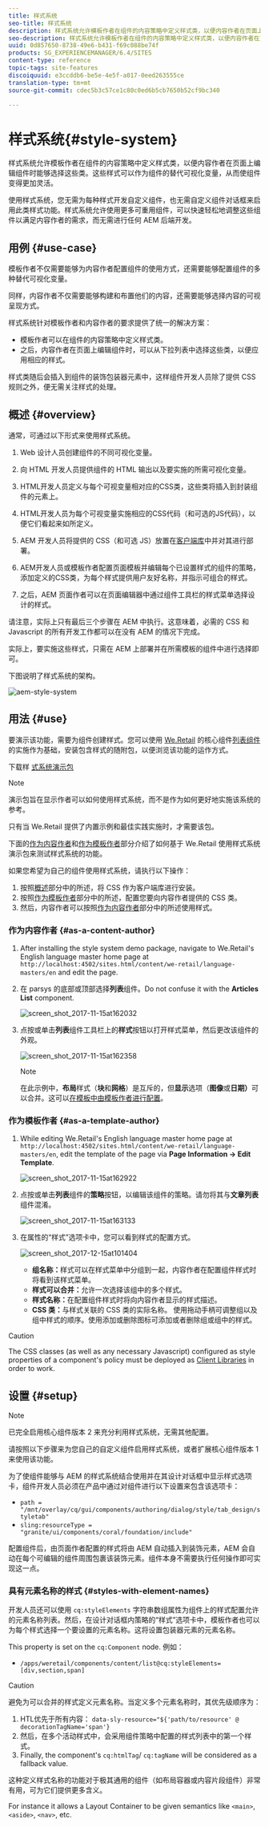 ```yaml
---
title: 样式系统
seo-title: 样式系统
description: 样式系统允许模板作者在组件的内容策略中定义样式类，以便内容作者在页面上编辑组件时能够选择这些类。这些样式可以作为组件的替代可视化变量，从而使组件变得更加灵活。
seo-description: 样式系统允许模板作者在组件的内容策略中定义样式类，以便内容作者在页面上编辑组件时能够选择这些类。这些样式可以作为组件的替代可视化变量，从而使组件变得更加灵活。
uuid: 0d857650-8738-49e6-b431-f69c088be74f
products: SG_EXPERIENCEMANAGER/6.4/SITES
content-type: reference
topic-tags: site-features
discoiquuid: e3ccddb6-be5e-4e5f-a017-0eed263555ce
translation-type: tm+mt
source-git-commit: cdec5b3c57ce1c80c0ed6b5cb7650b52cf9bc340

---
```



# 样式系统{#style-system}

样式系统允许模板作者在组件的内容策略中定义样式类，以便内容作者在页面上编辑组件时能够选择这些类。这些样式可以作为组件的替代可视化变量，从而使组件变得更加灵活。

使用样式系统，您无需为每种样式开发自定义组件，也无需自定义组件对话框来启用此类样式功能。样式系统允许使用更多可重用组件，可以快速轻松地调整这些组件以满足内容作者的需求，而无需进行任何 AEM 后端开发。

## 用例 {#use-case}

模板作者不仅需要能够为内容作者配置组件的使用方式，还需要能够配置组件的多种替代可视化变量。

同样，内容作者不仅需要能够构建和布置他们的内容，还需要能够选择内容的可视呈现方式。

样式系统针对模板作者和内容作者的要求提供了统一的解决方案：

* 模板作者可以在组件的内容策略中定义样式类。
* 之后，内容作者在页面上编辑组件时，可以从下拉列表中选择这些类，以便应用相应的样式。

样式类随后会插入到组件的装饰包装器元素中，这样组件开发人员除了提供 CSS 规则之外，便无需关注样式的处理。

## 概述 {#overview}

通常，可通过以下形式来使用样式系统。

1. Web 设计人员创建组件的不同可视化变量。

1. 向 HTML 开发人员提供组件的 HTML 输出以及要实施的所需可视化变量。

1. HTML开发人员定义与每个可视变量相对应的CSS类，这些类将插入到封装组件的元素上。

1. HTML开发人员为每个可视变量实施相应的CSS代码（和可选的JS代码），以便它们看起来如所定义。

1. AEM 开发人员将提供的 CSS（和可选 JS）放置在[客户端库](/help/sites-developing/clientlibs.md)中并对其进行部署。

1. AEM开发人员或模板作者配置页面模板并编辑每个已设置样式的组件的策略，添加定义的CSS类，为每个样式提供用户友好名称，并指示可组合的样式。

1. 之后，AEM 页面作者可以在页面编辑器中通过组件工具栏的样式菜单选择设计的样式。

请注意，实际上只有最后三个步骤在 AEM 中执行。这意味着，必需的 CSS 和 Javascript 的所有开发工作都可以在没有 AEM 的情况下完成。

实际上，要实施这些样式，只需在 AEM 上部署并在所需模板的组件中进行选择即可。

下图说明了样式系统的架构。

![aem-style-system](assets/aem-style-system.png)

## 用法 {#use}

要演示该功能，需要为组件创建样式。您可以使用 [We.Retail](/help/sites-developing/we-retail.md) 的核心组件[列表组件](https://helpx.adobe.com/experience-manager/core-components/using/list.html)的实施作为基础，安装包含样式的随附包，以便浏览该功能的运作方式。

下载样 [式系统演示包](assets/package_-_style_systemdemo.zip)

>[!NOTE]
>
>演示包旨在显示作者可以如何使用样式系统，而不是作为如何更好地实施该系统的参考。
>
>只有当 We.Retail 提供了内置示例和最佳实践实施时，才需要该包。

下面的[作为内容作者](/help/sites-authoring/style-system.md#as-a-content-author)和[作为模板作者](/help/sites-authoring/style-system.md#as-a-template-author)部分介绍了如何基于 We.Retail 使用样式系统演示包来测试样式系统的功能。

如果您希望为自己的组件使用样式系统，请执行以下操作：

1. 按照[概述](/help/sites-authoring/style-system.md#overview)部分中的所述，将 CSS 作为客户端库进行安装。
1. 按照[作为模板作者](/help/sites-authoring/style-system.md#as-a-template-author)部分中的所述，配置您要向内容作者提供的 CSS 类。
1. 然后，内容作者可以按照[作为内容作者](/help/sites-authoring/style-system.md#as-a-content-author)部分中的所述使用样式。

### 作为内容作者 {#as-a-content-author}

1. After installing the style system demo package, navigate to We.Retail&#39;s English language master home page at `http://localhost:4502/sites.html/content/we-retail/language-masters/en` and edit the page.
1. 在 parsys 的底部或顶部选择&#x200B;**列表**&#x200B;组件。Do not confuse it with the **Articles List** component.

   ![screen_shot_2017-11-15at162032](assets/screen_shot_2017-11-15at162032.png)

1. 点按或单击&#x200B;**列表**&#x200B;组件工具栏上的&#x200B;**样式**&#x200B;按钮以打开样式菜单，然后更改该组件的外观。

   ![screen_shot_2017-11-15at162358](assets/screen_shot_2017-11-15at162358.png)

   >[!NOTE]
   >
   >在此示例中，**布局**&#x200B;样式（**块**&#x200B;和&#x200B;**网格**）是互斥的，但&#x200B;**显示**&#x200B;选项（**图像**&#x200B;或&#x200B;**日期）**&#x200B;可以合并。这可以[在模板中由模板作者进行配置](/help/sites-authoring/style-system.md#as-a-template-author)。

### 作为模板作者 {#as-a-template-author}

1. While editing We.Retail&#39;s English language master home page at `http://localhost:4502/sites.html/content/we-retail/language-masters/en`, edit the template of the page via **Page Information -> Edit Template**.

   ![screen_shot_2017-11-15at162922](assets/screen_shot_2017-11-15at162922.png)

1. 点按或单击&#x200B;**列表**&#x200B;组件的&#x200B;**策略**&#x200B;按钮，以编辑该组件的策略。请勿将其与&#x200B;**文章列表**&#x200B;组件混淆。

   ![screen_shot_2017-11-15at163133](assets/screen_shot_2017-11-15at163133.png)

1. 在属性的“样式”选项卡中，您可以看到样式的配置方式。

   ![screen_shot_2017-12-15at101404](assets/screen_shot_2017-12-15at101404.png)

   * **组名称：**&#x200B;样式可以在样式菜单中分组到一起，内容作者在配置组件样式时将看到该样式菜单。
   * **样式可以合并：**&#x200B;允许一次选择该组中的多个样式。
   * **样式名称：**&#x200B;在配置组件样式时将向内容作者显示的样式描述。
   * **CSS 类：**&#x200B;与样式关联的 CSS 类的实际名称。
   使用拖动手柄可调整组以及组中样式的顺序。使用添加或删除图标可添加或者删除组或组中的样式。

>[!CAUTION]
>
>The CSS classes (as well as any necessary Javascript) configured as style properties of a component&#39;s policy must be deployed as [Client Libraries](/help/sites-developing/clientlibs.md) in order to work.

## 设置 {#setup}

>[!NOTE]
>
>已完全启用核心组件版本 2 来充分利用样式系统，无需其他配置。
>
>请按照以下步骤来为您自己的自定义组件启用样式系统，或者扩展核心组件版本 1 来使用该功能。

为了使组件能够与 AEM 的样式系统结合使用并在其设计对话框中显示样式选项卡，组件开发人员必须在产品中通过对组件进行以下设置来包含该选项卡：

* `path = "/mnt/overlay/cq/gui/components/authoring/dialog/style/tab_design/styletab"`
* `sling:resourceType = "granite/ui/components/coral/foundation/include"`

配置组件后，由页面作者配置的样式将由 AEM 自动插入到装饰元素，AEM 会自动在每个可编辑的组件周围包裹该装饰元素。组件本身不需要执行任何操作即可实现这一点。

### 具有元素名称的样式 {#styles-with-element-names}

开发人员还可以使用 `cq:styleElements` 字符串数组属性为组件上的样式配置允许的元素名称列表。然后，在设计对话框内策略的“样式”选项卡中，模板作者也可以为每个样式选择一个要设置的元素名称。这将设置包装器元素的元素名称。

This property is set on the `cq:Component` node. 例如：

* `/apps/weretail/components/content/list@cq:styleElements=[div,section,span]`

>[!CAUTION]
>
>避免为可以合并的样式定义元素名称。当定义多个元素名称时，其优先级顺序为：
>
>1. HTL优先于所有内容： `data-sly-resource="${'path/to/resource' @ decorationTagName='span'}`
>1. 然后，在多个活动样式中，会采用组件策略中配置的样式列表中的第一个样式。
>1. Finally, the component&#39;s `cq:htmlTag`/ `cq:tagName` will be considered as a fallback value.
>



这种定义样式名称的功能对于极其通用的组件（如布局容器或内容片段组件）非常有用，可为它们提供更多含义。

For instance it allows a Layout Container to be given semantics like `<main>`, `<aside>`, `<nav>`, etc.
